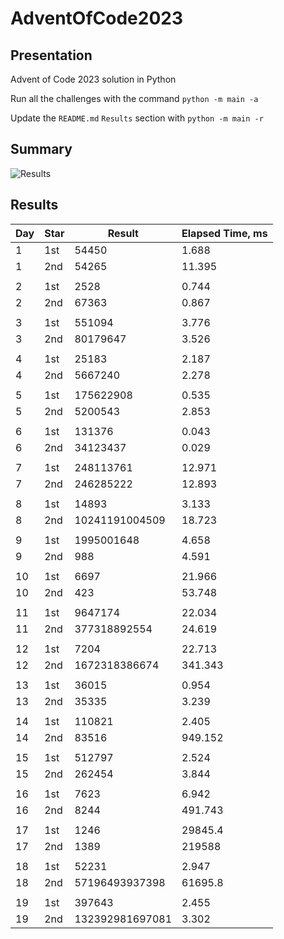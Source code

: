 # AdventOfCode2023

## Presentation

Advent of Code 2023 solution in Python

Run all the challenges with the command `python -m main -a`

Update the `README.md` `Results` section with `python -m main -r`

## Summary
![Results](https://github.com/clementgbcn/AdventOfCode2023/actions/workflows/check_results.yml/badge.svg)


## Results
|   Day | Star   |          Result |   Elapsed Time, ms |
|-------|--------|-----------------|--------------------|
|     1 | 1st    |           54450 |              1.688 |
|     1 | 2nd    |           54265 |             11.395 |
|       |        |                 |                    |
|     2 | 1st    |            2528 |              0.744 |
|     2 | 2nd    |           67363 |              0.867 |
|       |        |                 |                    |
|     3 | 1st    |          551094 |              3.776 |
|     3 | 2nd    |        80179647 |              3.526 |
|       |        |                 |                    |
|     4 | 1st    |           25183 |              2.187 |
|     4 | 2nd    |         5667240 |              2.278 |
|       |        |                 |                    |
|     5 | 1st    |       175622908 |              0.535 |
|     5 | 2nd    |         5200543 |              2.853 |
|       |        |                 |                    |
|     6 | 1st    |          131376 |              0.043 |
|     6 | 2nd    |        34123437 |              0.029 |
|       |        |                 |                    |
|     7 | 1st    |       248113761 |             12.971 |
|     7 | 2nd    |       246285222 |             12.893 |
|       |        |                 |                    |
|     8 | 1st    |           14893 |              3.133 |
|     8 | 2nd    |  10241191004509 |             18.723 |
|       |        |                 |                    |
|     9 | 1st    |      1995001648 |              4.658 |
|     9 | 2nd    |             988 |              4.591 |
|       |        |                 |                    |
|    10 | 1st    |            6697 |             21.966 |
|    10 | 2nd    |             423 |             53.748 |
|       |        |                 |                    |
|    11 | 1st    |         9647174 |             22.034 |
|    11 | 2nd    |    377318892554 |             24.619 |
|       |        |                 |                    |
|    12 | 1st    |            7204 |             22.713 |
|    12 | 2nd    |   1672318386674 |            341.343 |
|       |        |                 |                    |
|    13 | 1st    |           36015 |              0.954 |
|    13 | 2nd    |           35335 |              3.239 |
|       |        |                 |                    |
|    14 | 1st    |          110821 |              2.405 |
|    14 | 2nd    |           83516 |            949.152 |
|       |        |                 |                    |
|    15 | 1st    |          512797 |              2.524 |
|    15 | 2nd    |          262454 |              3.844 |
|       |        |                 |                    |
|    16 | 1st    |            7623 |              6.942 |
|    16 | 2nd    |            8244 |            491.743 |
|       |        |                 |                    |
|    17 | 1st    |            1246 |          29845.4   |
|    17 | 2nd    |            1389 |         219588     |
|       |        |                 |                    |
|    18 | 1st    |           52231 |              2.947 |
|    18 | 2nd    |  57196493937398 |          61695.8   |
|       |        |                 |                    |
|    19 | 1st    |          397643 |              2.455 |
|    19 | 2nd    | 132392981697081 |              3.302 |

